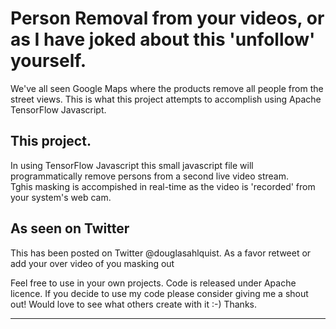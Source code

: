 # Person Removal from your videos, or as I have joked about this 'unfollow' yourself.
We've all seen Google Maps where the products remove all people from the street views.   This is what this project attempts to accomplish using Apache TensorFlow Javascript. 

## This project.

In using TensorFlow Javascript this small javascript file will programmatically remove persons from a second live video stream.  
Tghis masking is accompished in real-time as the video is 'recorded' from your system's web cam.


## As seen on Twitter

This has been posted on Twitter @douglasahlquist.    As a favor retweet or add your over video of you masking out 

Feel free to use in your own projects. Code is released under Apache licence. If you decide to use my code please consider giving me a shout out! Would love to see what others create with it :-) Thanks.

---
